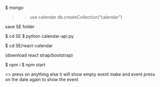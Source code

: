 $ mongo

>> use calendar
>> db.createCollection(“calendar”)

save SE folder

$ cd SE
$ python calendar-api.py


$ cd SE/react-calendar

(download react strap/bootstrap)

$ npm i
$ npm start


<<in browser>>
press on anything else it will show empty event
make and event
press on the date again to show the event
